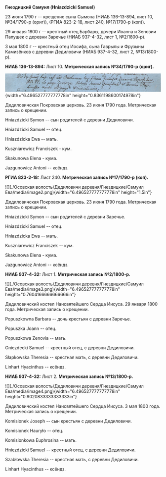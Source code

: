 **Гнездицкий Самуил (Hniazdzicki Samuel)**

23 июня 1790 г -- крещение сына Сымона (НИАБ 136-13-894, лист 10,
№34/1790-р (ориг)), (РГИА 823-2-18, лист 240, №17/1790-р (коп)).

29 января 1800 г -- крестный отец Барбары, дочери Иоанна и Зеновии
Папушек с деревни Заречье (НИАБ 937-4-32, лист 1, №2/1800-р).

3 мая 1800 г -- крестный отец Иосифа, сына Гаврылы и Фрузыны Камизёнков
с деревни Дедиловичи (НИАБ 937-4-32, лист 2, №13/1800-р).

**НИАБ 136-13-894:** Лист 10. **Метрическая запись №34/1790-р (ориг).**

![](./media/ffb94ef07b8557f1fb433eeed03aac6eb1eca5f9.png){width="6.496527777777778in"
height="0.8361198600174978in"}

Дедиловичская Покровская церковь. 23 июня 1790 года. Метрическая запись
о крещении.

Hniazdzicki Symon -- сын родителей с деревни Дедиловичи.

Hniazdzicki Samuel -- отец.

Hniazdzicka Ewa -- мать.

Kuszniarewicz Franciszek - кум.

Skakunowa Elena - кума.

Jazgunowicz Antoni -- ксёндз.

**РГИА 823-2-18:** Лист 240. **Метрическая запись №17/1790-р (коп).**

![](./Осовская волость/Дедиловичи деревня/Гнездицкие/Самуил Ева/media/image2.png){width="6.496527777777778in"
height="1.5in"}

Дедиловичская Покровская церковь. 23 июня 1790 года. Метрическая запись
о крещении.

Hniazdzicki Symon -- сын родителей с деревни Заречье.

Hniazdzicki Samuel -- отец.

Hniazdzicka Ewa -- мать.

Kuszniarewicz Franciszek -- кум.

Skakunowa Elena - кума.

Jazgunowicz Antoni -- ксёндз.

**НИАБ 937-4-32:** Лист 1. **Метрическая запись №2/1800-р.**

![](./Осовская волость/Дедиловичи деревня/Гнездицкие/Самуил Ева/media/image3.png){width="6.496527777777778in"
height="0.7604166666666666in"}

Дедиловичский костел Наисвятейшего Сердца Иисуса. 29 января 1800 года.
Метрическая запись о крещении.

Popuszkowna Barbara -- дочь крестьян с деревни Заречье.

Popuszka Joann -- отец.

Popuszkowa Zenovia -- мать.

Gniezdecki Samuel -- крестный отец, с деревни Дедиловичи.

Słapkowska Theresia -- крестная мать, с деревни Дедиловичи.

Linhart Hyacinthus -- ксёндз.

**НИАБ 937-4-32:** Лист 2. **Метрическая запись №13/1800-р.**

![](./Осовская волость/Дедиловичи деревня/Гнездицкие/Самуил Ева/media/image4.png){width="6.496527777777778in"
height="0.9020833333333333in"}

Дедиловичский костел Наисвятейшего Сердца Иисуса. 3 мая 1800 года.
Метрическая запись о крещении.

Komisionek Joseph -- сын крестьян с деревни Дедиловичи.

Komisionek Hauryło -- отец.

Komisionkowa Euphrosina -- мать.

Hniezdzicki Samuel -- крестный отец, с деревни Дедиловичи.

Szabłowska Theresia -- крестная мать, с деревни Дедиловичи.

Linhart Hyacinthus -- ксёндз.
